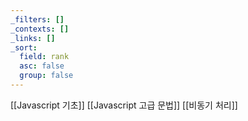 ```yaml
---
_filters: []
_contexts: []
_links: []
_sort:
  field: rank
  asc: false
  group: false
---
```

[[Javascript 기초]]
[[Javascript 고급 문법]]
[[비동기 처리]]
